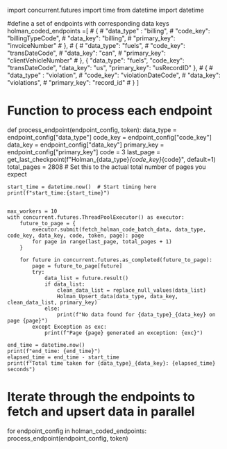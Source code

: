 import concurrent.futures
import time
from datetime import datetime



#define a set of endpoints with corresponding data keys
holman_coded_endpoints =[
    # {
    #     "data_type" : "billing",
    #     "code_key": "billingTypeCode",
    #     "data_key": "billing",
    #     "primary_key": "invoiceNumber"
    #  },
    # {
    #     "data_type": "fuels",
    #     "code_key": "transDateCode",
    #     "data_key": "can",
    #     "primary_key": "clientVehicleNumber"
    # },
    {
        "data_type": "fuels",
        "code_key": "transDateCode",
        "data_key": "us",
        "primary_key": "usRecordID"
    },
    # {
    #     "data_type" : "violation",
    #     "code_key": "violationDateCode",
    #     "data_key": "violations",
    #     "primary_key": "record_id"
    # }
]

# Function to process each endpoint
def process_endpoint(endpoint_config, token):
    data_type = endpoint_config["data_type"]
    code_key = endpoint_config["code_key"]
    data_key = endpoint_config["data_key"]
    primary_key = endpoint_config["primary_key"]
    code = 3
    last_page = get_last_checkpoint(f"Holman_{data_type}_{code_key}_{code}", default=1)
    total_pages = 2808  # Set this to the actual total number of pages you expect

    start_time = datetime.now()  # Start timing here
    print(f"start_time:{start_time}")


    max_workers = 10
    with concurrent.futures.ThreadPoolExecutor() as executor:
        future_to_page = {
            executor.submit(fetch_holman_code_batch_data, data_type, code_key, data_key, code, token, page): page
            for page in range(last_page, total_pages + 1)
        }
        
        for future in concurrent.futures.as_completed(future_to_page):
            page = future_to_page[future]
            try:
                data_list = future.result()
                if data_list:
                    clean_data_list = replace_null_values(data_list)
                    Holman_Upsert_data(data_type, data_key, clean_data_list, primary_key)
                else:
                    print(f"No data found for {data_type}_{data_key} on page {page}")
            except Exception as exc:
                print(f"Page {page} generated an exception: {exc}")

    end_time = datetime.now()
    print(f"end_time: {end_time}")
    elapsed_time = end_time - start_time
    print(f"Total time taken for {data_type}_{data_key}: {elapsed_time} seconds")

# Iterate through the endpoints to fetch and upsert data in parallel
for endpoint_config in holman_coded_endpoints:
    process_endpoint(endpoint_config, token)
